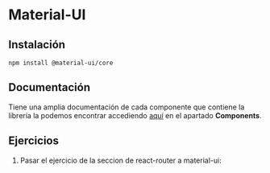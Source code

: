# Material-UI

## Instalación

```
npm install @material-ui/core
```

## Documentación

Tiene una amplia documentación de cada componente que contiene la librería la podemos encontrar accediendo [aquí](https://material-ui.com) en el apartado **Components**.


## Ejercicios

1. Pasar el ejercicio de la seccion de react-router a material-ui: